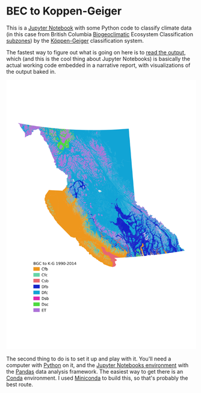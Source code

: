 # BEC to Koppen-Geiger

This is a [Jupyter Notebook](https://jupyter.org/) with some Python code to classify climate data (in this case from British Columbia [Biogeoclimatic](https://cfcg.forestry.ubc.ca/resources/cataloguing-in-situ-genetic-resources/about-bec-and-bgc-units/) Ecosystem Classification [subzones](https://www.for.gov.bc.ca/hre/becweb/)) by the [Köppen-Geiger](https://en.wikipedia.org/wiki/K%C3%B6ppen_climate_classification) classification system.

The fastest way to figure out what is going on here is to [read the output](2021-01-18_Gayton_BGC_to_Koppen-Geiger.pdf), which (and this is the cool thing about Jupyter Notebooks) is basically the actual working code embedded in a narrative report, with visualizations of the output baked in.

![Map of British Columbia classified using the algorithm](Exports/BGC_classified_by_Koppen-Geiger_1990-2014.png)

The second thing to do is to set it up and play with it. You'll need a computer with [Python](https://www.python.org/) on it, and the [Jupyter Notebooks environment](https://jupyter.org/install) with the [Pandas](https://pandas.pydata.org/) data analysis framework. The easiest way to get there is an [Conda](https://en.wikipedia.org/wiki/Conda_(package_manager)) environment. I used [Miniconda](https://docs.conda.io/en/latest/miniconda.html) to build this, so that's probably the best route.

